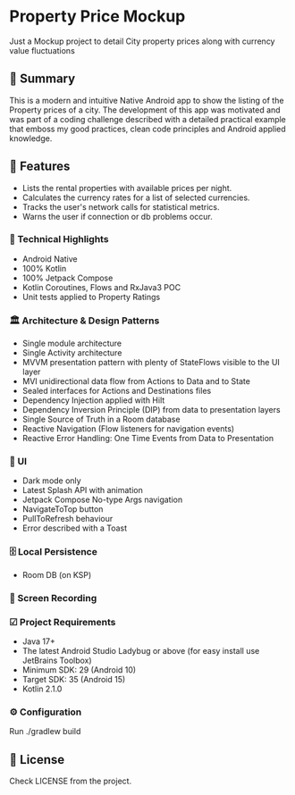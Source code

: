 # Property Price Mockup
Just a Mockup project to detail City property prices along with currency value fluctuations


## 📜 Summary

This is a modern and intuitive Native Android app to show the listing of the Property prices of a city.
The development of this app was motivated and was part of a coding challenge described with a detailed practical example
that emboss my good practices, clean code principles and Android applied knowledge.


## 📌 Features

- Lists the rental properties with available prices per night.
- Calculates the currency rates for a list of selected currencies.
- Tracks the user's network calls for statistical metrics.
- Warns the user if connection or db problems occur.


### 🚀 Technical Highlights

- Android Native
- 100% Kotlin
- 100% Jetpack Compose
- Kotlin Coroutines, Flows and RxJava3 POC
- Unit tests applied to Property Ratings


### 🏛️ Architecture & Design Patterns

- Single module architecture
- Single Activity architecture
- MVVM presentation pattern with plenty of StateFlows visible to the UI layer
- MVI unidirectional data flow from Actions to Data and to State
- Sealed interfaces for Actions and Destinations files
- Dependency Injection applied with Hilt
- Dependency Inversion Principle (DIP) from data to presentation layers
- Single Source of Truth in a Room database
- Reactive Navigation (Flow listeners for navigation events)
- Reactive Error Handling: One Time Events from Data to Presentation


### 📲 UI

- Dark mode only
- Latest Splash API with animation
- Jetpack Compose No-type Args navigation
- NavigateToTop button
- PullToRefresh behaviour
- Error described with a Toast


### 🗄️ Local Persistence

- Room DB (on KSP)


### 📸 Screen Recording



### ☑ Project Requirements

- Java 17+
- The latest Android Studio Ladybug or above (for easy install use JetBrains Toolbox)
- Minimum SDK: 29 (Android 10)
- Target SDK: 35 (Android 15)
- Kotlin 2.1.0


### ⚙️ Configuration

Run ./gradlew build


## 🧾 License

Check LICENSE from the project.